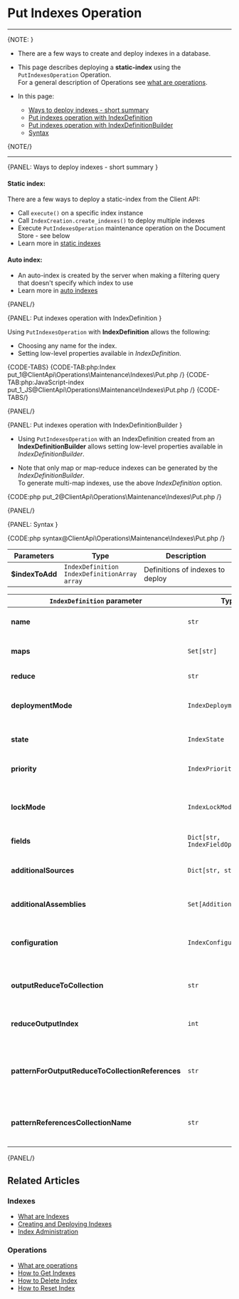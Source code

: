 # Put Indexes Operation

 ---

{NOTE: }

* There are a few ways to create and deploy indexes in a database.  

* This page describes deploying a **static-index** using the `PutIndexesOperation` Operation.  
  For a general description of Operations see [what are operations](../../../../client-api/operations/what-are-operations).  

* In this page:
    * [Ways to deploy indexes - short summary](../../../../client-api/operations/maintenance/indexes/put-indexes#ways-to-deploy-indexes---short-summary)
    * [Put indexes operation with IndexDefinition](../../../../client-api/operations/maintenance/indexes/put-indexes#put-indexes-operation-with-indexdefinition)
    * [Put indexes operation with IndexDefinitionBuilder](../../../../client-api/operations/maintenance/indexes/put-indexes#put-indexes-operation-with-indexdefinitionbuilder)
    * [Syntax](../../../../client-api/operations/maintenance/indexes/put-indexes#syntax)

{NOTE/}

---

{PANEL: Ways to deploy indexes - short summary }

#### Static index:

There are a few ways to deploy a static-index from the Client API:  

  * Call `execute()` on a specific index instance
  * Call `IndexCreation.create_indexes()` to deploy multiple indexes
  * Execute `PutIndexesOperation` maintenance operation on the Document Store - see below
  * Learn more in [static indexes](../../../../indexes/creating-and-deploying#static-indexes)

#### Auto index:  

  * An auto-index is created by the server when making a filtering query that doesn't specify which index to use
  * Learn more in [auto indexes](../../../../indexes/creating-and-deploying#auto-indexes)

{PANEL/}

{PANEL: Put indexes operation with IndexDefinition }

Using `PutIndexesOperation` with **IndexDefinition** allows the following:  

  * Choosing any name for the index.
  * Setting low-level properties available in _IndexDefinition_.

{CODE-TABS}
{CODE-TAB:php:Index put_1@ClientApi\Operations\Maintenance\Indexes\Put.php /}
{CODE-TAB:php:JavaScript-index put_1_JS@ClientApi\Operations\Maintenance\Indexes\Put.php /}
{CODE-TABS/}

{PANEL/}

{PANEL: Put indexes operation with IndexDefinitionBuilder }

* Using `PutIndexesOperation` with an IndexDefinition created from an **IndexDefinitionBuilder** 
  allows setting low-level properties available in _IndexDefinitionBuilder_.  

* Note that only map or map-reduce indexes can be generated by the _IndexDefinitionBuilder_.  
  To generate multi-map indexes, use the above _IndexDefinition_ option. 

{CODE:php put_2@ClientApi\Operations\Maintenance\Indexes\Put.php /}

{PANEL/}

{PANEL: Syntax }

{CODE:php syntax@ClientApi\Operations\Maintenance\Indexes\Put.php /}

| Parameters | Type | Description |
| - |- | - |
| **$indexToAdd** | `IndexDefinition`<br>`IndexDefinitionArray`<br>`array`| Definitions of indexes to deploy |

<a id="indexDefinition" />

| `IndexDefinition` parameter| Type | Description |
| - |- | - |
| **name** | `str` | Name of the index, a unique identifier |
| **maps** | `Set[str]` | All the map functions for the index |
| **reduce** | `str` | The index reduce function |
| **deploymentMode** | `IndexDeploymentMode` | Deployment mode<br>(`parallel`, `rolling`) |
| **state** | `IndexState` | State of index<br>(`normal`, `disabled`, `idle`, `error`) |
| **priority** | `IndexPriority` | Priority of index<br>(`low`, `normal`, `high`) |
| **lockMode** | `IndexLockMode` | Lock mode of index<br>(`unlock`, `lockedIgnore`, `lockedError`) |
| **fields** | `Dict[str, IndexFieldOptions]` | _IndexFieldOptions_ per index field |
| **additionalSources** | `Dict[str, str]` | Additional code files to be compiled with this index |
| **additionalAssemblies** | `Set[AdditionalAssembly]` | Additional assemblies that are referenced |
| **configuration** | `IndexConfiguration` | Can override [indexing configuration](../../../../server/configuration/indexing-configuration) by setting this dictionary |
| **outputReduceToCollection** | `str` | A collection name for saving the reduce results as documents |
| **reduceOutputIndex** | `int` | This number will be part of the reduce results documents IDs |
| **patternForOutputReduceToCollectionReferences** | `str` | Pattern for documents IDs which reference IDs of reduce results documents |
| **patternReferencesCollectionName** | `str` | A collection name for the reference documents created based on provided pattern |

{PANEL/}

## Related Articles

### Indexes

- [What are Indexes](../../../../indexes/what-are-indexes)
- [Creating and Deploying Indexes](../../../../indexes/creating-and-deploying)
- [Index Administration](../../../../indexes/index-administration)

### Operations

- [What are operations](../../../../client-api/operations/what-are-operations)
- [How to Get Indexes](../../../../client-api/operations/maintenance/indexes/get-indexes)
- [How to Delete Index](../../../../client-api/operations/maintenance/indexes/delete-index)
- [How to Reset Index](../../../../client-api/operations/maintenance/indexes/reset-index)

